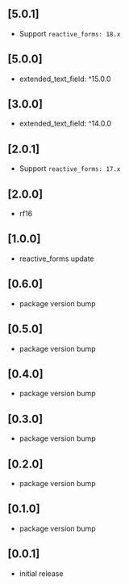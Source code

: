 ## [5.0.1]

* Support `reactive_forms: 18.x`

## [5.0.0]

* extended_text_field: ^15.0.0

## [3.0.0]

* extended_text_field: ^14.0.0

## [2.0.1]

* Support `reactive_forms: 17.x`

## [2.0.0]

* rf16

## [1.0.0]

* reactive_forms update

## [0.6.0]

* package version bump

## [0.5.0]

* package version bump

## [0.4.0]

* package version bump

## [0.3.0]

* package version bump

## [0.2.0]

* package version bump

## [0.1.0]

* package version bump

## [0.0.1]

* initial release
